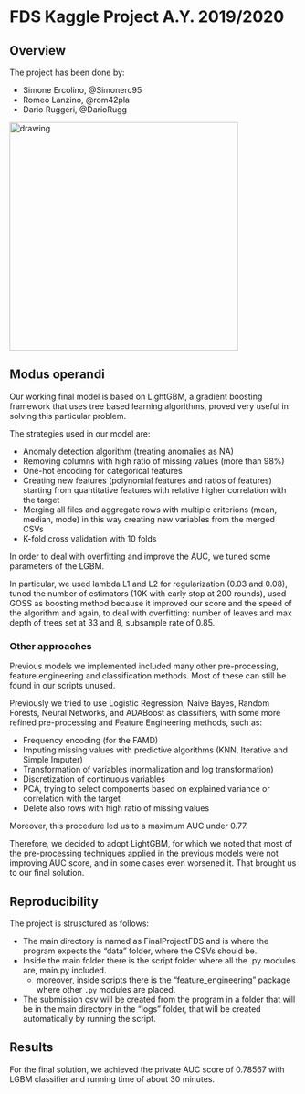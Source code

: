 # FDS Kaggle Project A.Y. 2019/2020

## Overview

The project has been done by:

- Simone Ercolino, @Simonerc95
- Romeo Lanzino, @rom42pla
- Dario Ruggeri, @DarioRugg

<img src="https://www.chimicifisici.it/wp-content/uploads/2019/04/Sapienza_logo-1024x307.png" alt="drawing" width="400"/>

## Modus operandi

Our working final model is based on LightGBM, a gradient boosting framework that uses tree based learning algorithms,
proved very useful in solving this particular problem.

The strategies used in our model are:

- Anomaly detection algorithm (treating anomalies as NA)
- Removing columns with high ratio of missing values (more than 98%)
- One-hot encoding for categorical features
- Creating new features (polynomial features and ratios of features) starting from quantitative features with relative
  higher correlation with the target
- Merging all files and aggregate rows with multiple criterions (mean, median, mode) in this way creating new variables
  from the merged CSVs
- K-fold cross validation with 10 folds

In order to deal with overfitting and improve the AUC, we tuned some parameters of the LGBM.

In particular, we used lambda L1 and L2 for regularization (0.03 and 0.08), tuned the number of estimators (10K with
early stop at 200 rounds), used GOSS as boosting method because it improved our score and the speed of the algorithm and
again, to deal with overfitting: number of leaves and max depth of trees set at 33 and 8, subsample rate of 0.85.

### Other approaches

Previous models we implemented included many other pre-processing, feature engineering and classification methods. Most
of these can still be found in our scripts unused.

Previously we tried to use Logistic Regression, Naive Bayes, Random Forests, Neural Networks, and ADABoost as
classifiers, with some more refined pre-processing and Feature Engineering methods, such as:

- Frequency encoding (for the FAMD)
- Imputing missing values with predictive algorithms (KNN, Iterative and Simple Imputer)
- Transformation of variables (normalization and log transformation)
- Discretization of continuous variables
- PCA, trying to select components based on explained variance or correlation with the target
- Delete also rows with high ratio of missing values

Moreover, this procedure led us to a maximum AUC under 0.77.

Therefore, we decided to adopt LightGBM, for which we noted that most of the pre-processing techniques applied in the
previous models were not improving AUC score, and in some cases even worsened it. That brought us to our final solution.

## Reproducibility

The project is strusctured as follows:

- The main directory is named as FinalProjectFDS and is where the program expects the “data” folder, where the CSVs
  should be.
- Inside the main folder there is the script folder where all the .py modules are, main.py included.
    - moreover, inside scripts there is the “feature_engineering” package where other `.py` modules are placed.
- The submission csv will be created from the program in a folder that will be in the main directory in the “logs”
  folder, that will be created automatically by running the script.

## Results

For the final solution, we achieved the private AUC score of 0.78567 with LGBM classifier and running time of about 30
minutes.